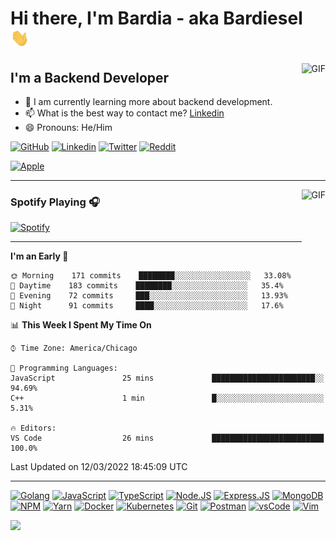 # Hi there, I'm Bardia - aka Bardiesel <img width="30px" src="https://github.com/SatYu26/SatYu26/raw/master/Assets/Hi.gif" />

<img align="right" alt="GIF" height="160px" src="https://octodex.github.com/images/daftpunktocat-guy.gif" />

## I'm a Backend Developer

- 🌱 I am currently learning more about backend development.
- 📫 What is the best way to contact me? [Linkedin](https://www.linkedin.com/in/bardiesel/)
- 😄 Pronouns: He/Him

[![GitHub](https://img.shields.io/badge/Github-100000?style=for-the-badge&logo=github&logoColor=white)](https://github.com/bardiesel)
[![Linkedin](https://img.shields.io/badge/Linkedin-0077B5?style=for-the-badge&logo=linkedin&logoColor=white)](https://www.linkedin.com/in/bardiesel/)
[![Twitter](https://img.shields.io/badge/Twitter-1DA1F2?style=for-the-badge&logo=twitter&logoColor=white)](https://twitter.com/realbardiesel)
[![Reddit](https://img.shields.io/badge/Reddit-FF4500?style=for-the-badge&logo=reddit&logoColor=white)](https://www.reddit.com/user/Bardiesel)

[![Apple](https://img.shields.io/badge/Apple-MacBook_Pro_2019-999999?style=for-the-badge&logo=apple&logoColor=white)]()

---

<img align="right" alt="GIF" height="170px" src="https://media.giphy.com/media/J5B1Y8QZnzXXbLQIBu/giphy.gif" />

### Spotify Playing 🎧

[![Spotify](https://novatorem-kyzbk7wxl-bardiesel.vercel.app/api/spotify)](https://open.spotify.com/user/31doy22mvycwt43tx6ajtqe7tdtu)

---

<!--START_SECTION:waka-->
**I'm an Early 🐤** 

```text
🌞 Morning    171 commits    ████████░░░░░░░░░░░░░░░░░   33.08% 
🌆 Daytime    183 commits    ████████░░░░░░░░░░░░░░░░░   35.4% 
🌃 Evening    72 commits     ███░░░░░░░░░░░░░░░░░░░░░░   13.93% 
🌙 Night      91 commits     ████░░░░░░░░░░░░░░░░░░░░░   17.6%

```


📊 **This Week I Spent My Time On** 

```text
⌚︎ Time Zone: America/Chicago

💬 Programming Languages: 
JavaScript               25 mins             ███████████████████████░░   94.69% 
C++                      1 min               █░░░░░░░░░░░░░░░░░░░░░░░░   5.31%

🔥 Editors: 
VS Code                  26 mins             █████████████████████████   100.0%

```


 Last Updated on 12/03/2022 18:45:09 UTC
<!--END_SECTION:waka-->


---


[![Golang](https://img.shields.io/badge/Go-00ADD8?style=for-the-badge&logo=go&logoColor=white)]()
[![JavaScript](https://img.shields.io/badge/JavaScript-F7DF1E?style=for-the-badge&logo=javascript&logoColor=black)]()
[![TypeScript](https://img.shields.io/badge/TypeScript-007ACC?style=for-the-badge&logo=typescript&logoColor=white)]()
[![Node.JS](https://img.shields.io/badge/Node.js-43853D?style=for-the-badge&logo=node.js&logoColor=white)]()
[![Express.JS](https://img.shields.io/badge/Express.JS-000000?style=for-the-badge&logo=express&logoColor=white)]()
[![MongoDB](https://img.shields.io/badge/MongoDB-4EA94B?style=for-the-badge&logo=mongodb&logoColor=white)]()
[![NPM](https://img.shields.io/badge/NPM-CB3837?style=for-the-badge&logo=npm&logoColor=white)]()
[![Yarn](https://img.shields.io/badge/Yarn-2C8EBB?style=for-the-badge&logo=yarn&logoColor=white)]()
[![Docker](https://img.shields.io/badge/Docker-2CA5E0?style=for-the-badge&logo=docker&logoColor=white)]()
[![Kubernetes](https://img.shields.io/badge/Kubernetes-326ce5.svg?&style=for-the-badge&logo=kubernetes&logoColor=white)]()
[![Git](https://img.shields.io/badge/Git-F05032?style=for-the-badge&logo=git&logoColor=white)]()
[![Postman](https://img.shields.io/badge/Postman-FF6C37?style=for-the-badge&logo=Postman&logoColor=white)]()
[![vsCode](https://img.shields.io/badge/vsCode-0078D4?style=for-the-badge&logo=visual%20studio%20code&logoColor=white)]()
[![Vim](https://img.shields.io/badge/Vim-%2311AB00.svg?&style=for-the-badge&logo=vim&logoColor=white)]()


<img src="https://imgur.com/rilHVxA.png"/> 

